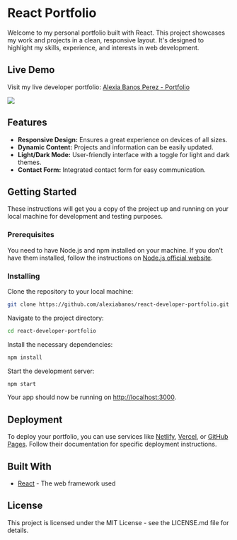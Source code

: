 
# React Portfolio

Welcome to my personal portfolio built with React. This project showcases my work and projects in a clean, responsive layout. It's designed to highlight my skills, experience, and interests in web development.

## Live Demo
Visit my live developer portfolio: [Alexia Banos Perez - Portfolio](https://alexiabanos.netlify.app/)

![](https://github.com/alexiabanos/react-developer-portfolio/blob/master/src/assets/gif/demo.gif)

## Features

- **Responsive Design:** Ensures a great experience on devices of all sizes.
- **Dynamic Content:** Projects and information can be easily updated.
- **Light/Dark Mode:** User-friendly interface with a toggle for light and dark themes.
- **Contact Form:** Integrated contact form for easy communication.

## Getting Started

These instructions will get you a copy of the project up and running on your local machine for development and testing purposes.

### Prerequisites

You need to have Node.js and npm installed on your machine. If you don't have them installed, follow the instructions on [Node.js official website](https://nodejs.org/).

### Installing

Clone the repository to your local machine:

```bash
git clone https://github.com/alexiabanos/react-developer-portfolio.git
```

Navigate to the project directory:

```bash
cd react-developer-portfolio
```

Install the necessary dependencies:

```bash
npm install
```

Start the development server:

```bash
npm start
```

Your app should now be running on [http://localhost:3000](http://localhost:3000).

## Deployment

To deploy your portfolio, you can use services like [Netlify](https://www.netlify.com/), [Vercel](https://vercel.com/), or [GitHub Pages](https://pages.github.com/). Follow their documentation for specific deployment instructions.

## Built With

- [React](https://reactjs.org/) - The web framework used

## License

This project is licensed under the MIT License - see the LICENSE.md file for details.
